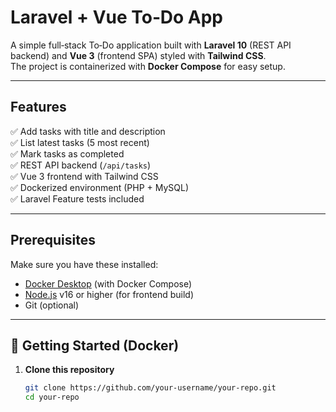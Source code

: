 # Laravel + Vue To‑Do App

A simple full‑stack To‑Do application built with **Laravel 10** (REST API backend) and **Vue 3** (frontend SPA) styled with **Tailwind CSS**.  
The project is containerized with **Docker Compose** for easy setup.

---

## Features

✅ Add tasks with title and description  
✅ List latest tasks (5 most recent)  
✅ Mark tasks as completed  
✅ REST API backend (`/api/tasks`)  
✅ Vue 3 frontend with Tailwind CSS  
✅ Dockerized environment (PHP + MySQL)  
✅ Laravel Feature tests included

---

## Prerequisites

Make sure you have these installed:

- [Docker Desktop](https://www.docker.com/products/docker-desktop/) (with Docker Compose)
- [Node.js](https://nodejs.org/) v16 or higher (for frontend build)
- Git (optional)

---

## 🚀 Getting Started (Docker)

1. **Clone this repository**
   ```bash
   git clone https://github.com/your-username/your-repo.git
   cd your-repo
